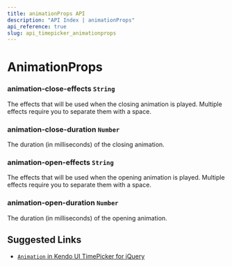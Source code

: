 ```yaml
---
title: animationProps API
description: "API Index | animationProps"
api_reference: true
slug: api_timepicker_animationprops
---
```


# AnimationProps

### animation-close-effects `String`

The effects that will be used when the closing animation is played. Multiple effects require you to separate them with a space.

### animation-close-duration `Number`

The duration (in milliseconds) of the closing animation.

### animation-open-effects `String`

The effects that will be used when the opening animation is played. Multiple effects require you to separate them with a space.

### animation-open-duration `Number`

The duration (in milliseconds) of the opening animation.

## Suggested Links

* [`Animation` in Kendo UI TimePicker for jQuery](https://docs.telerik.com/kendo-ui/api/javascript/ui/timepicker/configuration/animation)
